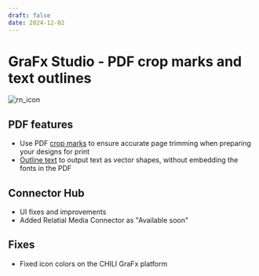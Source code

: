 ```yaml
---
draft: false
date: 2024-12-02
---
```


# GraFx Studio - PDF crop marks and text outlines

![rn_icon](/assets/icon-GraFx-Studio.svg)

<!-- more -->

## PDF features

- Use PDF [crop marks](/GraFx-Studio/guides/output/settings/#crop-marks) to ensure accurate page trimming when preparing your designs for print
- [Outline text](/GraFx-Studio/guides/output/settings/#outline-text) to output text as vector shapes, without embedding the fonts in the PDF

## Connector Hub

- UI fixes and improvements
- Added Relatial Media Connector as "Available soon"

## Fixes

- Fixed icon colors on the CHILI GraFx platform
